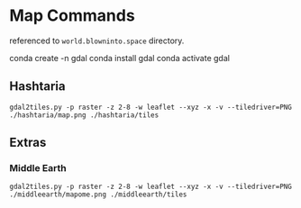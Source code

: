 # Map Commands

referenced to ``world.blowninto.space`` directory.

conda create -n gdal
conda install gdal
conda activate gdal


## Hashtaria
```
gdal2tiles.py -p raster -z 2-8 -w leaflet --xyz -x -v --tiledriver=PNG ./hashtaria/map.png ./hashtaria/tiles

```

## Extras
### Middle Earth
```
gdal2tiles.py -p raster -z 2-8 -w leaflet --xyz -x -v --tiledriver=PNG ./middleearth/mapome.png ./middleearth/tiles


```
